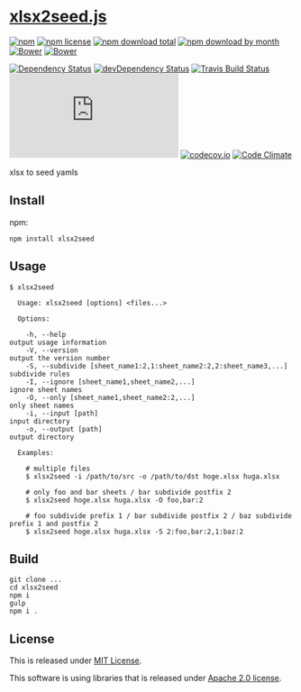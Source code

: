 # [xlsx2seed.js](https://github.com/Narazaka/xlsx2seed.js)

[![npm](https://img.shields.io/npm/v/xlsx2seed.svg)](https://www.npmjs.com/package/xlsx2seed)
[![npm license](https://img.shields.io/npm/l/xlsx2seed.svg)](https://www.npmjs.com/package/xlsx2seed)
[![npm download total](https://img.shields.io/npm/dt/xlsx2seed.svg)](https://www.npmjs.com/package/xlsx2seed)
[![npm download by month](https://img.shields.io/npm/dm/xlsx2seed.svg)](https://www.npmjs.com/package/xlsx2seed)
[![Bower](https://img.shields.io/bower/v/xlsx2seed.svg)](https://github.com/Narazaka/xlsx2seed.js)
[![Bower](https://img.shields.io/bower/l/xlsx2seed.svg)](https://github.com/Narazaka/xlsx2seed.js)

[![Dependency Status](https://david-dm.org/Narazaka/xlsx2seed.js.svg)](https://david-dm.org/Narazaka/xlsx2seed.js)
[![devDependency Status](https://david-dm.org/Narazaka/xlsx2seed.js/dev-status.svg)](https://david-dm.org/Narazaka/xlsx2seed.js#info=devDependencies)
[![Travis Build Status](https://travis-ci.org/Narazaka/xlsx2seed.js.svg)](https://travis-ci.org/Narazaka/xlsx2seed.js)
[![AppVeyor Build Status](https://ci.appveyor.com/api/projects/status/github/Narazaka/xlsx2seed.js?svg=true)](https://ci.appveyor.com/project/Narazaka/xlsx2seed-js)
[![codecov.io](https://codecov.io/github/Narazaka/xlsx2seed.js/coverage.svg?branch=master)](https://codecov.io/github/Narazaka/xlsx2seed.js?branch=master)
[![Code Climate](https://codeclimate.com/github/Narazaka/xlsx2seed.js/badges/gpa.svg)](https://codeclimate.com/github/Narazaka/xlsx2seed.js)

xlsx to seed yamls

## Install

npm:
```
npm install xlsx2seed
```

## Usage

```
$ xlsx2seed

  Usage: xlsx2seed [options] <files...>

  Options:

    -h, --help                                                         output usage information
    -V, --version                                                      output the version number
    -S, --subdivide [sheet_name1:2,1:sheet_name2:2,2:sheet_name3,...]  subdivide rules
    -I, --ignore [sheet_name1,sheet_name2,...]                         ignore sheet names
    -O, --only [sheet_name1,sheet_name2:2,...]                         only sheet names
    -i, --input [path]                                                 input directory
    -o, --output [path]                                                output directory

  Examples:

    # multiple files
    $ xlsx2seed -i /path/to/src -o /path/to/dst hoge.xlsx huga.xlsx

    # only foo and bar sheets / bar subdivide postfix 2
    $ xlsx2seed hoge.xlsx huga.xlsx -O foo,bar:2

    # foo subdivide prefix 1 / bar subdivide postfix 2 / baz subdivide prefix 1 and postfix 2
    $ xlsx2seed hoge.xlsx huga.xlsx -S 2:foo,bar:2,1:baz:2
```

## Build

```
git clone ...
cd xlsx2seed
npm i
gulp
npm i .
```

## License

This is released under [MIT License](http://narazaka.net/license/MIT?2016).

This software is using libraries that is released under [Apache 2.0 license](http://www.apache.org/licenses/LICENSE-2.0).
